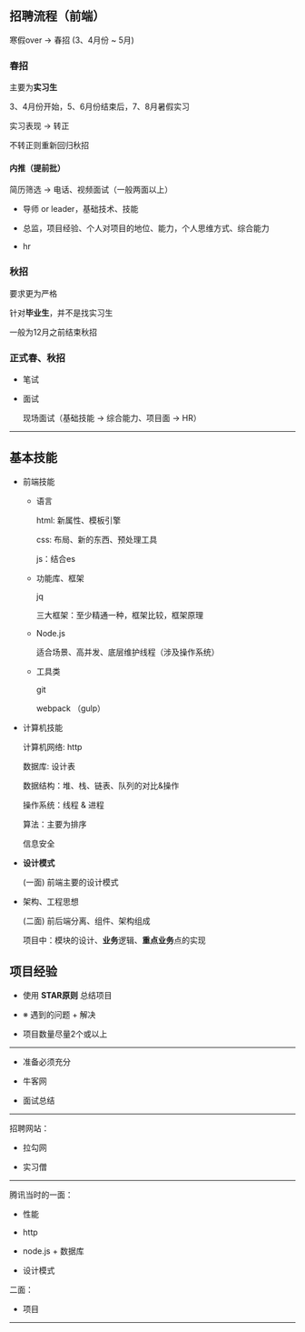 
## 招聘流程（前端）

寒假over -> 春招 (3、4月份 ~ 5月)

### **春招**

  主要为**实习生**

  3、4月份开始，5、6月份结束后，7、8月暑假实习

  实习表现 -> 转正

  不转正则重新回归秋招

#### **内推**（提前批）

  简历筛选 -> 电话、视频面试（一般两面以上）
  
  - 导师 or leader，基础技术、技能

  - 总监，项目经验、个人对项目的地位、能力，个人思维方式、综合能力

  - hr

### **秋招**

  要求更为严格
  
  针对**毕业生**，并不是找实习生

  一般为12月之前结束秋招

### **正式春、秋招**

  - 笔试

  - 面试

    现场面试（基础技能 -> 综合能力、项目面 -> HR）
    
---

## 基本技能

- 前端技能

  - 语言

    html: 新属性、模板引擎

    css: 布局、新的东西、预处理工具

    js：结合es
    
  - 功能库、框架

    jq

    三大框架：至少精通一种，框架比较，框架原理

  - Node.js

    适合场景、高并发、底层维护线程（涉及操作系统）

  - 工具类

    git

    webpack （gulp）

- 计算机技能

  计算机网络: http

  数据库: 设计表

  数据结构：堆、栈、链表、队列的对比&操作

  操作系统：线程 & 进程 

  算法：主要为排序

  信息安全

- **设计模式**

  (一面) 前端主要的设计模式

- 架构、工程思想

  (二面) 前后端分离、组件、架构组成

  项目中：模块的设计、**业务**逻辑、**重点业务**点的实现

  
## **项目经验**

  - 使用 **STAR原则** 总结项目

  - ※ 遇到的问题 + 解决

  - 项目数量尽量2个或以上

---

- 准备必须充分

- 牛客网

- 面试总结

---

招聘网站：

- 拉勾网

- 实习僧

---

腾讯当时的一面：

- 性能

- http

- node.js + 数据库

- 设计模式

二面：

- 项目
---

